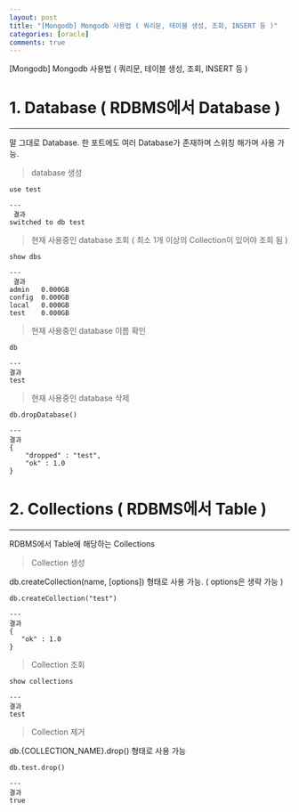 ```yaml
---
layout: post
title: "[Mongodb] Mongodb 사용법 ( 쿼리문, 테이블 생성, 조회, INSERT 등 )"
categories: [oracle]
comments: true
---
```


[Mongodb] Mongodb 사용법 ( 쿼리문, 테이블 생성, 조회, INSERT 등 )



# 1. Database ( RDBMS에서 Database )

---

 말 그대로 Database. 한 포트에도 여러 Database가 존재하며 스위칭 해가며 사용 가능.
 
 
> database 생성
 
```
use test     

---
 결과
switched to db test
```

>현재 사용중인 database 조회 ( 최소 1개 이상의 Collection이 있어야 조회 됨 )

```
show dbs

--- 		      
 결과
admin   0.000GB
config  0.000GB
local   0.000GB
test    0.000GB
```

> 현재 사용중인 database 이름 확인

```
db					  

---
결과
test 
```

> 현재 사용중인 database 삭제

```
db.dropDatabase()

---
결과
{
    "dropped" : "test",
    "ok" : 1.0
} 
```



# 2. Collections ( RDBMS에서 Table )

---

 RDBMS에서 Table에 해당하는 Collections
 
>Collection 생성

 db.createCollection(name, [options]) 형태로 사용 가능. ( options은 생략 가능 )
 
 ```
db.createCollection("test")

---
 결과
{
    "ok" : 1.0
}

 ```
 
>Collection 조회
 
 ```
show collections  

---
 결과
test
 ```
 
>Collection 제거

 db.{COLLECTION_NAME}.drop() 형태로 사용 가능
 
 ```
db.test.drop()  

---
 결과
true
 ```
 
